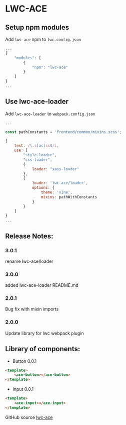 # LWC-ACE

## Setup npm modules

Add `lwc-ace` npm to `lwc.config.json`
```js
...
{
    "modules": [
        {
            "npm": "lwc-ace"
        }
    ]
}
...
```
## Use lwc-ace-loader

Add `lwc-ace-loader` to `webpack.config.json`
```js
...

const pathConstants = 'frontend/common/mixins.scss';

{
    test: /\.s[ac]ss$/i,
    use: [
        "style-loader",
        "css-loader",
        {
            loader: "sass-loader"
        },
        {
            loader: 'lwc-ace/loader',
            options: {
                theme: 'vine',
                mixins: pathWithConstants
            }
        }
    ]
}
...
```

## Release Notes:

### 3.0.1
rename lwc-ace/loader
### 3.0.0
added lwc-ace-loader README.md
### 2.0.1
Bug fix with mixin imports
### 2.0.0
Update library for lwc webpack plugin

## Library of components:

* Button 0.0.1
```html
<template>
    <ace-button></ace-button>
</template>
```

* Input 0.0.1
```html
<template>
    <ace-input></ace-input>
</template>
```

GitHub source [lwc-ace](https://github.com/zankoav/lwc-ace.git)
